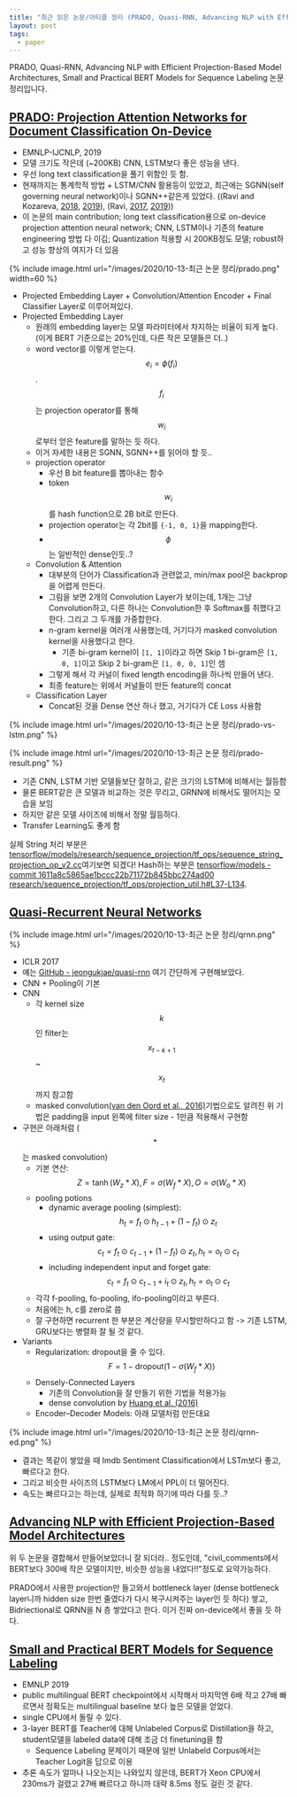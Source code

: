```yaml
---
title: "최근 읽은 논문/아티클 정리 (PRADO, Quasi-RNN, Advancing NLP with Efficient Projection-Based Model Architectures, Small and Practical BERT Models for Sequence Labeling)"
layout: post
tags:
  - paper
---
```


PRADO, Quasi-RNN, Advancing NLP with Efficient Projection-Based Model Architectures, Small and Practical BERT Models for Sequence Labeling 논문 정리입니다.

## [PRADO: Projection Attention Networks for Document Classification On-Device](https://www.aclweb.org/anthology/D19-1506.pdf)

* EMNLP-IJCNLP, 2019
* 모델 크기도 작은데 (~200KB) CNN, LSTM보다 좋은 성능을 낸다.
* 우선 long text classification을 풀기 위함인 듯 함.
* 현재까지는 통계학적 방법 + LSTM/CNN 활용등이 있었고, 최근에는 SGNN(self governing neural network)이나 SGNN++같은게 있었다. ((Ravi and Kozareva, [2018](https://www.aclweb.org/anthology/D18-1105/), [2019](https://www.aclweb.org/anthology/P19-1368/)), (Ravi, [2017](https://arxiv.org/abs/1708.00630), [2019](http://proceedings.mlr.press/v97/ravi19a/ravi19a.pdf)))
* 이 논문의 main contribution; long text classification용으로 on-device projection attention neural network; CNN, LSTM이나 기존의 feature engineering 방법 다 이김; Quantization 적용할 시 200KB정도 모델; robust하고 성능 향상의 여지가 더 있음

{% include image.html url="/images/2020/10-13-최근 논문 정리/prado.png" width=60 %}

* Projected Embedding Layer + Convolution/Attention Encoder + Final Classifier Layer로 이루어져있다.
* Projected Embedding Layer
  * 원래의 embedding layer는 모델 파라미터에서 차지하는 비율이 되게 높다. (이게 BERT 기준으로는 20%인데, 다른 작은 모델들은 더..)
  * word vector를 이렇게 얻는다. $$e_i = \phi(f_i) $$. $$f_i$$는 projection operator를 통해 $$w_i$$로부터 얻은 feature를 말하는 듯 하다.
  * 이거 자세한 내용은 SGNN, SGNN++를 읽어야 할 듯..
  * projection operator
    * 우선 B bit feature를 뽑아내는 함수
    * token $$w_i$$를 hash function으로 2B bit로 만든다.
    * projection operator는 각 2bit를 `{-1, 0, 1}`을 mapping한다.
    * $$\phi$$는 일반적인 dense인듯..?
  * Convolution & Attention
    * 대부분의 단어가 Classification과 관련없고, min/max pool은 backprop을 어렵게 만든다.
    * 그림을 보면 2개의 Convolution Layer가 보이는데, 1개는 그냥 Convolution하고, 다른 하나는 Convolution한 후 Softmax를 취했다고 한다. 그리고 그 두개를 가중합한다.
    * n-gram kernel을 여러개 사용했는데, 거기다가 masked convolution kernel을 사용했다고 한다.
      * 기존 bi-gram kernel이 `[1, 1]`이라고 하면 Skip 1 bi-gram은 `[1, 0, 1]`이고 Skip 2 bi-gram은 `[1, 0, 0, 1]`인 셈
    * 그렇게 해서 각 커널이 fixed length encoding을 하나씩 만들어 낸다.
    * 최종 feature는 위에서 커널들이 만든 feature의 concat
  * Classification Layer
    * Concat된 것을 Dense 연산 하나 했고, 거기다가 CE Loss 사용함

{% include image.html url="/images/2020/10-13-최근 논문 정리/prado-vs-lstm.png" %}

{% include image.html url="/images/2020/10-13-최근 논문 정리/prado-result.png" %}

* 기존 CNN, LSTM 기반 모델들보단 잘하고, 같은 크기의 LSTM에 비해서는 월등함
* 물론 BERT같은 큰 모델과 비교하는 것은 무리고, GRNN에 비해서도 떨어지는 모습을 보임
* 하지만 같은 모델 사이즈에 비해서 정말 월등하다.
* Transfer Learning도 좋게 함

실제 String 처리 부분은 [tensorflow/models/research/sequence_projection/tf_ops/sequence_string_projection_op_v2.cc](https://github.com/tensorflow/models/blob/master/research/sequence_projection/tf_ops/sequence_string_projection_op_v2.cc)여기보면 되겠다! Hash하는 부분은 [tensorflow/models - commit 1611a8c5865ae1bccc22b71172b845bbc274ad00 research/sequence_projection/tf_ops/projection_util.h#L37-L134](https://github.com/tensorflow/models/blob/1611a8c5865ae1bccc22b71172b845bbc274ad00/research/sequence_projection/tf_ops/projection_util.h#L37-L134).

## [Quasi-Recurrent Neural Networks](https://arxiv.org/abs/1611.01576)

{% include image.html url="/images/2020/10-13-최근 논문 정리/qrnn.png" %}

* ICLR 2017
* 얘는 [GitHub - jeongukjae/quasi-rnn](https://github.com/jeongukjae/quasi-rnn) 여기 간단하게 구현해보았다.
* CNN + Pooling이 기본
* CNN
  * 각 kernel size $$k$$인 filter는 $$x_{t - k + 1}$$ ~ $$x_t$$까지 참고함
  * masked convolution[(van den Oord et al., 2016)](https://arxiv.org/pdf/1601.06759.pdf)기법으로도 알려진 위 기법은 padding을 input 왼쪽에 filter size - 1만큼 적용해서 구현함
* 구현은 아래처럼 ($$*$$는 masked convolution)
  * 기본 연산: $$Z = \tanh(W_z * X), F = \sigma(W_f * X), O = \sigma(W_o * X)$$
  * pooling potions
    * dynamic average pooling (simplest): $$h_t = f_t \odot h_{t- 1} + (1 - f_t) \odot z_t$$
    * using output gate: $$c_t = f_t \odot c_{t- 1} + (1 - f_t) \odot z_t, h_t = o_t \odot c_t$$
    * including independent input and forget gate: $$c_t = f_t \odot c_{t - 1} + i_t \odot z_t, h_t = o_t \odot c_t$$
  * 각각 f-pooling, fo-pooling, ifo-pooling이라고 부른다.
  * 처음에는 h, c를 zero로 씀
  * 잘 구현하면 recurrent 한 부분은 계산량을 무시할만하다고 함 -> 기존 LSTM, GRU보다는 병렬화 잘 될 것 같다.
* Variants
  * Regularization: dropout을 줄 수 있다. $$F = 1 - \text{dropout} (1 - \sigma(W_f * X))$$
  * Densely-Connected Layers
    * 기존의 Convolution을 잘 만들기 위한 기법을 적용가능
    * dense convolution by [Huang et al. (2016)](https://arxiv.org/abs/1608.06993)
  * Encoder–Decoder Models: 아래 모델처럼 만든대요

{% include image.html url="/images/2020/10-13-최근 논문 정리/qrnn-ed.png" %}

* 결과는 똑같이 쌓았을 때 Imdb Sentiment Classification에서 LSTm보다 좋고, 빠르다고 한다.
* 그리고 비슷한 사이즈의 LSTM보다 LM에서 PPL이 더 떨어진다.
* 속도는 빠르다고는 하는데, 실제로 최적화 하기에 따라 다를 듯..?

## [Advancing NLP with Efficient Projection-Based Model Architectures](https://ai.googleblog.com/2020/09/advancing-nlp-with-efficient-projection.html)

위 두 논문을 결합해서 만들어보았더니 잘 되더라.. 정도인데, "civil_comments에서 BERT보다 300배 작은 모델이지만, 비슷한 성능을 내었다!!"정도로 요약가능하다.

PRADO에서 사용한 projection만 들고와서 bottleneck layer (dense bottleneck layer니까 hidden size 한번 줄였다가 다시 복구시켜주는 layer인 듯 하다) 쌓고, Bidriectional로 QRNN을 N 층 쌓았다고 한다. 이거 진짜 on-device에서 좋을 듯 하다.

## [Small and Practical BERT Models for Sequence Labeling](https://www.aclweb.org/anthology/D19-1374.pdf)

* EMNLP 2019
* public multilingual BERT checkpoint에서 시작해서 마지막엔 6배 작고 27배 빠르면서 정확도는 multilingual baseline 보다 높은 모델을 얻었다.
* single CPU에서 돌릴 수 있다.
* 3-layer BERT를 Teacher에 대해 Unlabeled Corpus로 Distillation을 하고, student모델을 labeled data에 대해 조금 더 finetuning을 함
  * Sequence Labeling 문제이기 때문에 일반 Unlabeld Corpus에서는 Teacher Logit을 답으로 이용
* 추론 속도가 얼마나 나오는지는 나와있지 않은데, BERT가 Xeon CPU에서 230ms가 걸렸고 27배 빠르다고 하니까 대략 8.5ms 정도 걸린 것 같다.
